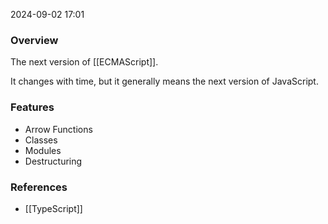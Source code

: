 
2024-09-02 17:01


### Overview
The next version of [[ECMAScript]].

It changes with time, but it generally means the next version of JavaScript.

### Features
- Arrow Functions
- Classes
- Modules
- Destructuring

### References
- [[TypeScript]]

